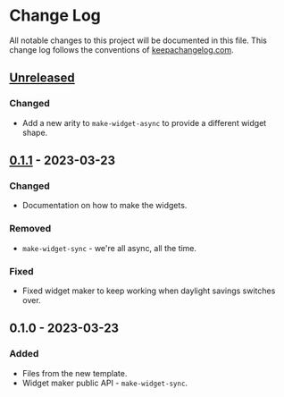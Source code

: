 # Change Log
All notable changes to this project will be documented in this file. This change log follows the conventions of [keepachangelog.com](http://keepachangelog.com/).

## [Unreleased]
### Changed
- Add a new arity to `make-widget-async` to provide a different widget shape.

## [0.1.1] - 2023-03-23
### Changed
- Documentation on how to make the widgets.

### Removed
- `make-widget-sync` - we're all async, all the time.

### Fixed
- Fixed widget maker to keep working when daylight savings switches over.

## 0.1.0 - 2023-03-23
### Added
- Files from the new template.
- Widget maker public API - `make-widget-sync`.

[Unreleased]: https://sourcehost.site/your-name/clojure-tri-rapide/compare/0.1.1...HEAD
[0.1.1]: https://sourcehost.site/your-name/clojure-tri-rapide/compare/0.1.0...0.1.1
